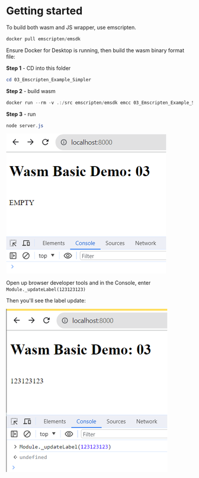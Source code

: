 # Getting started

To build both wasm and JS wrapper, use emscripten. 

```powershell
docker pull emscripten/emsdk
```

Ensure Docker for Desktop is running, then build the wasm binary format file:

**Step 1** - CD into this folder

```powershell
cd 03_Emscripten_Example_Simpler
```

**Step 2** - build wasm

```powershell
docker run --rm -v .:/src emscripten/emsdk emcc 03_Emscripten_Example_Simpler/lib/basic.c -o 03_Emscripten_Example_Simpler/public/index.js -s EXPORTED_FUNCTIONS="['_main','_updateLabel']"
```

**Step 3** - run

```powershell
node server.js
```

![](../assets/2023-09-24-17-56-44.png)

Open up browser developer tools and in the Console, enter `Module._updateLabel(123123123)`

Then you'll see the label update:

![](../assets/2023-09-24-17-58-32.png)